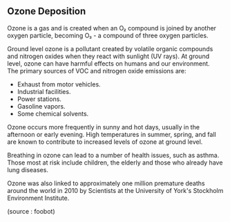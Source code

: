 ## Ozone Deposition	

Ozone is a gas and is created when an O₂ compound is joined by another oxygen particle, becoming O₃ - a compound of three oxygen particles.

Ground level ozone is a pollutant created by volatile organic compounds and nitrogen oxides when they react with sunlight (UV rays). At ground level, ozone can have harmful effects on humans and our environment. 
 
The primary sources of VOC and nitrogen oxide emissions are:

* Exhaust from motor vehicles.
* Industrial facilities.
* Power stations.
* Gasoline vapors.
* Some chemical solvents.

Ozone occurs more frequently in sunny and hot days, usually in the afternoon or early evening. High temperatures in summer, spring, and fall are known to contribute to increased levels of ozone at ground level.

Breathing in ozone can lead to a number of health issues, such as asthma. Those most at risk include children, the elderly and those who already have lung diseases. 

Ozone was also linked to approximately one million premature deaths around the world in 2010 by Scientists at the University of York's Stockholm Environment Institute.

(source : foobot)